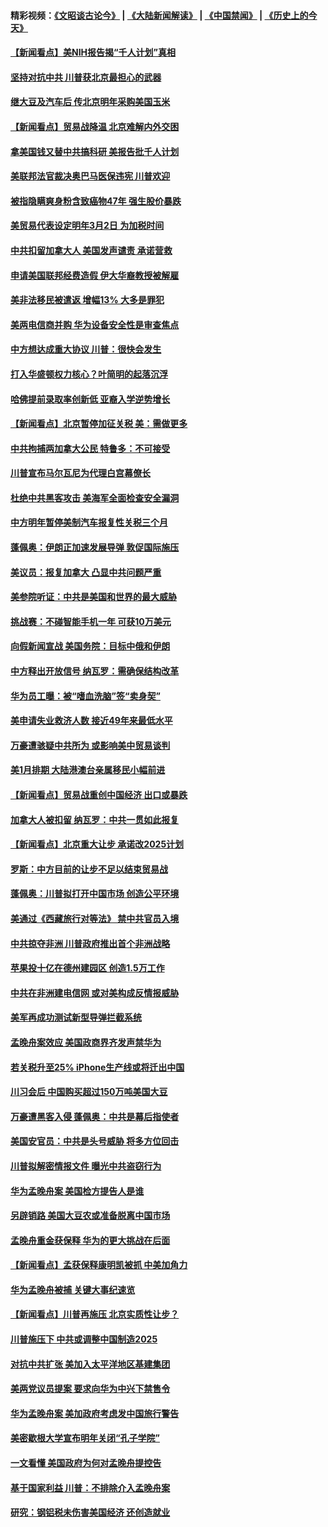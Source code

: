 #### 精彩视频：[《文昭谈古论今》](https://github.com/gfw-breaker/wenzhao/blob/master/README.md?t=12152131) | [《大陆新闻解读》](https://github.com/gfw-breaker/ntdtv-comedy/blob/master/README.md?t=12152131) | [《中国禁闻》](https://github.com/gfw-breaker/ntdtv-news/blob/master/README.md?t=12152131) | [《历史上的今天》](https://github.com/gfw-breaker/today-in-history/blob/master/README.md?t=12152131) 

#### [【新闻看点】美NIH报告揭“千人计划”真相](../pages/nsc412/n10913124.md?t=12152131) 

#### [坚持对抗中共 川普获北京最担心的武器](../pages/nsc412/n10913202.md?t=12152131) 

#### [继大豆及汽车后 传北京明年采购美国玉米](../pages/nsc412/n10913299.md?t=12152131) 

#### [【新闻看点】贸易战降温 北京难解内外交困](../pages/nsc412/n10913260.md?t=12152131) 

#### [拿美国钱又替中共搞科研 美报告批千人计划](../pages/nsc412/n10913071.md?t=12152131) 

#### [美联邦法官裁决奥巴马医保违宪 川普欢迎](../pages/nsc412/n10912862.md?t=12152131) 

#### [被指隐瞒爽身粉含致癌物47年 强生股价暴跌](../pages/nsc412/n10912465.md?t=12152131) 

#### [美贸易代表设定明年3月2日 为加税时间](../pages/nsc412/n10912255.md?t=12152131) 

#### [中共扣留加拿大人 美国发声谴责 承诺营救](../pages/nsc412/n10912168.md?t=12152131) 

#### [申请美国联邦经费造假 伊大华裔教授被解雇](../pages/nsc412/n10912060.md?t=12152131) 

#### [美非法移民被遣返 增幅13% 大多是罪犯](../pages/nsc412/n10911846.md?t=12152131) 

#### [美两电信商并购 华为设备安全性是审查焦点](../pages/nsc412/n10911931.md?t=12152131) 

#### [中方想达成重大协议 川普：很快会发生](../pages/nsc412/n10911955.md?t=12152131) 

#### [打入华盛顿权力核心？叶简明的起落沉浮](../pages/nsc412/n10911237.md?t=12152131) 

#### [哈佛提前录取率创新低 亚裔入学逆势增长](../pages/nsc412/n10911512.md?t=12152131) 

#### [【新闻看点】北京暂停加征关税 美：需做更多](../pages/nsc412/n10911633.md?t=12152131) 

#### [中共拘捕两加拿大公民 特鲁多：不可接受](../pages/nsc412/n10911648.md?t=12152131) 

#### [川普宣布马尔瓦尼为代理白宫幕僚长](../pages/nsc412/n10911170.md?t=12152131) 

#### [杜绝中共黑客攻击 美海军全面检查安全漏洞](../pages/nsc412/n10911447.md?t=12152131) 

#### [中方明年暂停美制汽车报复性关税三个月](../pages/nsc412/n10911152.md?t=12152131) 

#### [蓬佩奥：伊朗正加速发展导弹 敦促国际施压](../pages/nsc412/n10910571.md?t=12152131) 

#### [美议员：报复加拿大 凸显中共问题严重](../pages/nsc412/n10909792.md?t=12152131) 

#### [美参院听证：中共是美国和世界的最大威胁](../pages/nsc412/n10910375.md?t=12152131) 

#### [挑战赛：不碰智能手机一年 可获10万美元](../pages/nsc412/n10910060.md?t=12152131) 

#### [向假新闻宣战 美国务院：目标中俄和伊朗](../pages/nsc412/n10909483.md?t=12152131) 

#### [中方释出开放信号 纳瓦罗：需确保结构改革](../pages/nsc412/n10909485.md?t=12152131) 

#### [华为员工曝：被“嗜血洗脑”签“卖身契”](../pages/nsc412/n10909678.md?t=12152131) 

#### [美申请失业救济人数 接近49年来最低水平](../pages/nsc412/n10909595.md?t=12152131) 

#### [万豪遭骇疑中共所为 或影响美中贸易谈判](../pages/nsc412/n10909029.md?t=12152131) 

#### [美1月排期 大陆港澳台亲属移民小幅前进](../pages/nsc412/n10909362.md?t=12152131) 

#### [【新闻看点】贸易战重创中国经济 出口或暴跌](../pages/nsc412/n10909327.md?t=12152131) 

#### [加拿大人被扣留 纳瓦罗：中共一贯如此报复](../pages/nsc412/n10909446.md?t=12152131) 

#### [【新闻看点】北京重大让步 承诺改2025计划](../pages/nsc412/n10908909.md?t=12152131) 

#### [罗斯：中方目前的让步不足以结束贸易战](../pages/nsc412/n10909365.md?t=12152131) 

#### [蓬佩奥：川普拟打开中国市场 创造公平环境](../pages/nsc412/n10909177.md?t=12152131) 

#### [美通过《西藏旅行对等法》 禁中共官员入境](../pages/nsc412/n10909165.md?t=12152131) 

#### [中共掠夺非洲 川普政府推出首个非洲战略](../pages/nsc412/n10909107.md?t=12152131) 

#### [苹果投十亿在德州建园区 创造1.5万工作](../pages/nsc412/n10908912.md?t=12152131) 

#### [中共在非洲建电信网 或对美构成反情报威胁](../pages/nsc412/n10908572.md?t=12152131) 

#### [美军再成功测试新型导弹拦截系统](../pages/nsc412/n10908479.md?t=12152131) 

#### [孟晚舟案效应 美国政商界齐发声禁华为](../pages/nsc412/n10907052.md?t=12152131) 

#### [若关税升至25% iPhone生产线或将迁出中国](../pages/nsc412/n10907577.md?t=12152131) 

#### [川习会后 中国购买超过150万吨美国大豆](../pages/nsc412/n10906996.md?t=12152131) 

#### [万豪遭黑客入侵 蓬佩奥：中共是幕后指使者](../pages/nsc412/n10907374.md?t=12152131) 

#### [美国安官员：中共是头号威胁 将多方位回击](../pages/nsc412/n10907199.md?t=12152131) 

#### [川普拟解密情报文件 曝光中共盗窃行为](../pages/nsc412/n10906855.md?t=12152131) 

#### [华为孟晚舟案 美国检方提告人是谁](../pages/nsc412/n10907015.md?t=12152131) 

#### [另辟销路 美国大豆农或准备脱离中国市场](../pages/nsc412/n10906755.md?t=12152131) 

#### [孟晚舟重金获保释 华为的更大挑战在后面](../pages/nsc412/n10902085.md?t=12152131) 

#### [【新闻看点】孟获保释康明凯被抓 中美加角力](../pages/nsc412/n10906832.md?t=12152131) 

#### [华为孟晚舟被捕 关键大事纪速览](../pages/nsc412/n10906950.md?t=12152131) 

#### [【新闻看点】川普再施压 北京实质性让步？](../pages/nsc412/n10906802.md?t=12152131) 

#### [川普施压下 中共或调整中国制造2025](../pages/nsc412/n10906669.md?t=12152131) 

#### [对抗中共扩张 美加入太平洋地区基建集团](../pages/nsc412/n10905358.md?t=12152131) 

#### [美两党议员提案 要求向华为中兴下禁售令](../pages/nsc412/n10905082.md?t=12152131) 

#### [华为孟晚舟案 美加政府考虑发中国旅行警告](../pages/nsc412/n10905019.md?t=12152131) 

#### [美密歇根大学宣布明年关闭“孔子学院”](../pages/nsc412/n10904857.md?t=12152131) 

#### [一文看懂 美国政府为何对孟晚舟提控告](../pages/nsc412/n10904250.md?t=12152131) 

#### [基于国家利益 川普：不排除介入孟晚舟案](../pages/nsc412/n10905006.md?t=12152131) 

#### [研究：钢铝税未伤害美国经济 还创造就业](../pages/nsc412/n10904853.md?t=12152131) 

